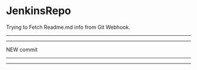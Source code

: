 # JenkinsRepo

Trying to Fetch Readme.md info from Git Webhook.


-------------------------------------------
-------------------------------------------
NEW commit 

-------------------------------------------
-------------------------------------------

